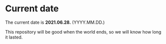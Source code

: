 # Current date

The current date is **2021.06.28.** (YYYY.MM.DD.)

This repository will be good when the world ends, so we will know how long it lasted.